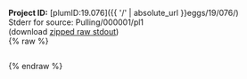 **Project ID:** [plumID:19.076]({{ '/' | absolute_url }}eggs/19/076/)  
Stderr for source:  Pulling/000001/pl1   
(download [zipped raw stdout](pl1.plumed.stdout.txt.zip))  
{% raw %}
<pre>
</pre>
{% endraw %}
